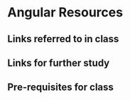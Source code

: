 # Angular Resources

## Links referred to in class

## Links for further study

## Pre-requisites for class